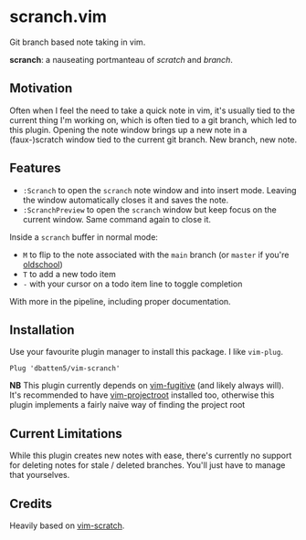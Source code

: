 # scranch.vim

Git branch based note taking in vim.

**scranch**: a nauseating portmanteau of *scratch* and *branch*.

## Motivation

Often when I feel the need to take a quick note in vim, it's usually tied to
the current thing I'm working on, which is often tied to a git branch, which
led to this plugin. Opening the note window brings up a new note in a
(faux-)scratch window tied to the current git branch. New branch, new note.

## Features

- `:Scranch` to open the `scranch` note window and into insert mode. Leaving 
the window automatically closes it and saves the note.
- `:ScranchPreview` to open the `scranch` window but keep focus on the current
window. Same command again to close it.

Inside a `scranch` buffer in normal mode:

- `M` to flip to the note associated with the `main` branch (or `master` if 
you're [oldschool](https://github.com/github/renaming))
- `T` to add a new todo item
- `-` with your cursor on a todo item line to toggle completion

With more in the pipeline, including proper documentation.

## Installation

Use your favourite plugin manager to install this package. I like `vim-plug`.

```
Plug 'dbatten5/vim-scranch'
```

**NB**
This plugin currently depends on
[vim-fugitive](https://github.com/tpope/vim-fugitive) (and likely always will).
It's recommended to have
[vim-projectroot](https://github.com/dbakker/vim-projectroot) installed too,
otherwise this plugin implements a fairly naive way of finding the project root

## Current Limitations

While this plugin creates new notes with ease, there's currently no support
for deleting notes for stale / deleted branches. You'll just have to manage
that yourselves.

## Credits

Heavily based on [vim-scratch](https://github.com/mtth/scratch.vim).
